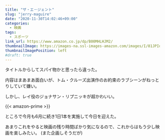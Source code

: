 ```yaml
---
title: "ザ・エ－ジェント"
slug: "jerry-maguire"
date: "2020-11-30T14:02:46+09:00"
categories:
  - 映画
tags:
  - スポーツ
link_url: https://www.amazon.co.jp/dp/B00MHLHJM2/
thumbnailImage: https://images-na.ssl-images-amazon.com/images/I/81JPIqOYo1L._SX300_.jpg
thumbnailImagePosition: left
#draft: true
---
```

タイトルからしてスパイ物かと思ったら違った。
<!--more-->
内容はまあまあ面白いが、トム・クルーズ出演作のお約束のラブシーンがねっとりしていて嫌い。

しかし、レイ役のジョナサン・リプニッキが超かわいい。

{{< amazon-prime >}}

ところで今月も6月に続き1日1本を実施して今日を迎えた。

あまりこれをやると映画の残り時間ばかり気になるので、これからはもう少し映画を楽しみたい。
(また企画しそうだが)
